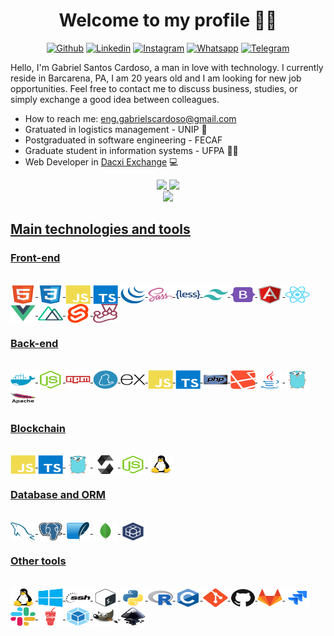 <h1 align="center">Welcome to my profile 🙋‍♂️</h1>

<p align="center">
  <a href="https://github.com/eng-gabrielscardoso" target="_blank"><img src="https://img.shields.io/badge/GitHub-100000?style=for-the-badge&logo=github&logoColor=white" alt="Github"></a>
  <a href="https://www.linkedin.com/in/eng-gabrielscardoso/" target="_blank"><img src="https://img.shields.io/badge/LinkedIn-0077B5?style=for-the-badge&logo=linkedin&logoColor=white" alt="Linkedin"></a>
  <a href="https://www.linkedin.com/in/eng-gabrielscardoso/" target="_blank"><img src="https://img.shields.io/badge/Instagram-E4405F?style=for-the-badge&logo=instagram&logoColor=white" alt="Instagram"></a>
  <a href="https://wa.me/message/SFETAGDRXGFND1" target="_blank"><img src="https://img.shields.io/badge/WhatsApp-25D366?style=for-the-badge&logo=whatsapp&logoColor=white" alt="Whatsapp"></a>
  <a href="https://t.me/enggabrielscardoso" target="_blank"><img src="https://img.shields.io/badge/Telegram-2CA5E0?style=for-the-badge&logo=telegram&logoColor=white" alt="Telegram"></a>
</p>

Hello, I'm Gabriel Santos Cardoso, a man in love with technology. I currently reside in Barcarena, PA, I am 20 years old and I am looking for new job opportunities. Feel free to contact me to discuss business, studies, or simply exchange a good idea between colleagues.

* How to reach me: eng.gabrielscardoso@gmail.com
* Gratuated in logistics management - UNIP 🚚
* Postgraduated in software engineering - FECAF
* Graduate student in information systems - UFPA 👨‍💻
* Web Developer in [Dacxi Exchange](https://dacxi.com/home) 💻

<div align="center">
  <a href="https://github.com/eng-gabrielscardoso">
  <img height="180em" src="https://github-readme-stats.vercel.app/api?username=eng-gabrielscardoso&show_icons=true&theme=dracula&include_all_commits=true&count_private=true"/>
  <img height="180em" src="https://github-readme-stats.vercel.app/api/top-langs/?username=eng-gabrielscardoso&layout=compact&langs_count=7&theme=dracula"/>
</div>

<div align="center">
  <img src="https://github-readme-streak-stats.herokuapp.com?user=eng-gabrielscardoso&theme=dracula">
</div>

<!-- <div align="center">
  <img src="https://github-profile-trophy.vercel.app/?username=eng-gabrielscardoso&theme=dracula">
</div> -->

<!-- <div align="center">
  <img src="https://activity-graph.herokuapp.com/graph?username=eng-gabrielscardoso&theme=dracula">
</div> -->

## Main technologies and tools

### Front-end
<div style="display: inline_block"><br>
  <img align="center" alt="GSC-HTML" height="30" width="40" src="https://raw.githubusercontent.com/devicons/devicon/master/icons/html5/html5-original.svg">
  <img align="center" alt="GSC-CSS" height="30" width="40" src="https://raw.githubusercontent.com/devicons/devicon/master/icons/css3/css3-original.svg">
  <img align="center" alt="GSC-Js" height="30" width="40" src="https://raw.githubusercontent.com/devicons/devicon/master/icons/javascript/javascript-plain.svg">
  <img align="center" alt="GSC-Ts" height="30" width="40" src="https://raw.githubusercontent.com/devicons/devicon/master/icons/typescript/typescript-plain.svg">
  <img align="center" alt="GSC-jQuery" height="30" width="40" src="https://raw.githubusercontent.com/devicons/devicon/master/icons/jquery/jquery-plain.svg">
  <img align="center" alt="GSC-Sass" height="30" width="40" src="https://raw.githubusercontent.com/devicons/devicon/master/icons/sass/sass-original.svg">
  <img align="center" alt="GSC-Less" height="30" width="40" src="https://raw.githubusercontent.com/devicons/devicon/master/icons/less/less-plain-wordmark.svg">
  <img align="center" alt="GSC-Tailwind" height="30" width="40" src="https://raw.githubusercontent.com/devicons/devicon/master/icons/tailwindcss/tailwindcss-plain.svg"></img>
  <img align="center" alt="GSC-Bootstrap" height="30" width="40" src="https://raw.githubusercontent.com/devicons/devicon/master/icons/bootstrap/bootstrap-plain.svg">
  <img align="center" alt="GSC-AngularJs" height="30" width="40" src="https://raw.githubusercontent.com/devicons/devicon/master/icons/angularjs/angularjs-original.svg">
  <img align="center" alt="GSC-React" height="30" width="40" src="https://raw.githubusercontent.com/devicons/devicon/master/icons/react/react-original.svg">
  <img align="center" alt="GSC-VueJs" height="30" width="40" src="https://raw.githubusercontent.com/devicons/devicon/master/icons/vuejs/vuejs-original.svg">
  <img align="center" alt="GSC-NuxtJs" height="30" width="40" src="https://raw.githubusercontent.com/devicons/devicon/master/icons/nuxtjs/nuxtjs-original.svg">
  <img align="center" alt="GSC-Svelte" height="30" width="40" src="https://raw.githubusercontent.com/devicons/devicon/master/icons/svelte/svelte-original.svg">
  <img align="center" alt="GSC-Jest" height="30" width="40" src="https://raw.githubusercontent.com/devicons/devicon/master/icons/jest/jest-plain.svg"></img>
</div>

### Back-end
<div style="display: inline_block"><br>
  <img align="center" alt="GSC-Docker" height="30" width="40" src="https://raw.githubusercontent.com/devicons/devicon/master/icons/docker/docker-plain.svg"></img>
  <img align="center" alt="GSC-NodeJs" height="30" width="40" src="https://raw.githubusercontent.com/devicons/devicon/master/icons/nodejs/nodejs-original.svg">
  <img align="center" alt="GSC-Npm" height="30" width="40" src="https://raw.githubusercontent.com/devicons/devicon/master/icons/npm/npm-original-wordmark.svg">
  <img align="center" alt="GSC-Yarn" height="30" width="40" src="https://raw.githubusercontent.com/devicons/devicon/master/icons/yarn/yarn-original.svg">
  <img align="center" alt="GSC-ExpressJs" height="30" width="40" src="https://raw.githubusercontent.com/devicons/devicon/master/icons/express/express-original.svg">
  <img align="center" alt="GSC-Js" height="30" width="40" src="https://raw.githubusercontent.com/devicons/devicon/master/icons/javascript/javascript-plain.svg">
  <img align="center" alt="GSC-Ts" height="30" width="40" src="https://raw.githubusercontent.com/devicons/devicon/master/icons/typescript/typescript-plain.svg">
  <img align="center" alt="GSC-Php" height="30" width="40" src="https://raw.githubusercontent.com/devicons/devicon/master/icons/php/php-original.svg">
  <img align="center" alt="GSC-Laravel" height="30" width="40" src="https://raw.githubusercontent.com/devicons/devicon/master/icons/laravel/laravel-plain.svg"></img>
  <img align="center" alt="GSC-Java" height="30" width="40" src="https://raw.githubusercontent.com/devicons/devicon/master/icons/java/java-original.svg">
  <img align="center" alt="GSC-Go" height="30" width="40" src="https://raw.githubusercontent.com/devicons/devicon/master/icons/go/go-original.svg">
  <img align="center" alt="GSC-Apache" height="30" width="40" src="https://raw.githubusercontent.com/devicons/devicon/master/icons/apache/apache-original-wordmark.svg">
</div>

### Blockchain

<div style="display: inline_block"><br>
  <img align="center" alt="GSC-Js" height="30" width="40" src="https://raw.githubusercontent.com/devicons/devicon/master/icons/javascript/javascript-plain.svg">
  <img align="center" alt="GSC-Ts" height="30" width="40" src="https://raw.githubusercontent.com/devicons/devicon/master/icons/typescript/typescript-plain.svg">
  <img align="center" alt="GSC-Go" height="30" width="40" src="https://raw.githubusercontent.com/devicons/devicon/master/icons/go/go-original.svg">
  <img align="center" alt="GSC-Solidity" height="30" width="40" src="https://raw.githubusercontent.com/devicons/devicon/master/icons/solidity/solidity-original.svg">
  <img align="center" alt="GSC-NodeJs" height="30" width="40" src="https://raw.githubusercontent.com/devicons/devicon/master/icons/nodejs/nodejs-original.svg">
  <img align="center" alt="GSC-Linux" height="30" width="40" src="https://raw.githubusercontent.com/devicons/devicon/master/icons/linux/linux-original.svg">
</div>

### Database and ORM
<div style="display: inline_block"><br>
  <img align="center" alt="GSC-MySql" height="30" width="40" src="https://raw.githubusercontent.com/devicons/devicon/master/icons/mysql/mysql-original.svg">
  <img align="center" alt="GSC-PostgreSql" height="30" width="40" src="https://raw.githubusercontent.com/devicons/devicon/master/icons/postgresql/postgresql-original.svg">
  <img align="center" alt="GSC-SQLite" height="30" width="40" src="https://raw.githubusercontent.com/devicons/devicon/master/icons/sqlite/sqlite-original.svg"></img>
  <img align="center" alt="GSC-MongoDb" height="30" width="40" src="https://raw.githubusercontent.com/devicons/devicon/master/icons/mongodb/mongodb-original.svg">
  <img align="center" alt="GSC-Sequelize" height="30" width="40" src="https://raw.githubusercontent.com/devicons/devicon/master/icons/sequelize/sequelize-plain.svg">
</div>

### Other tools

<div style="display: inline_block"><br>
  <img align="center" alt="GSC-Linux" height="30" width="40" src="https://raw.githubusercontent.com/devicons/devicon/master/icons/linux/linux-original.svg">
  <img align="center" alt="GSC-Windows" height="30" width="40" src="https://raw.githubusercontent.com/devicons/devicon/master/icons/windows8/windows8-original.svg"></img>
  <img align="center" alt="GSC-SSH" height="30" width="40" src="https://raw.githubusercontent.com/devicons/devicon/master/icons/ssh/ssh-original-wordmark.svg">
  <img align="center" alt="GSC-Bash" height="30" width="40" src="https://raw.githubusercontent.com/devicons/devicon/master/icons/bash/bash-original.svg">
  <img align="center" alt="GSC-Python" height="30" width="40" src="https://raw.githubusercontent.com/devicons/devicon/master/icons/python/python-original.svg">
  <img align="center" alt="GSC-R" height="30" width="40" src="https://raw.githubusercontent.com/devicons/devicon/master/icons/r/r-original.svg">
  <img align="center" alt="GSC-C" height="30" width="40" src="https://raw.githubusercontent.com/devicons/devicon/master/icons/c/c-original.svg">
  <img align="center" alt="GSC-Git" height="30" width="40" src="https://raw.githubusercontent.com/devicons/devicon/master/icons/git/git-original.svg">
  <img align="center" alt="GSC-Github" height="30" width="40" src="https://raw.githubusercontent.com/devicons/devicon/master/icons/github/github-original.svg">
  <img align="center" alt="GSC-Gitlab" height="30" width="40" src="https://raw.githubusercontent.com/devicons/devicon/master/icons/gitlab/gitlab-original.svg">
  <img align="center" alt="GSC-Jira" height="30" width="40" src="https://raw.githubusercontent.com/devicons/devicon/master/icons/jira/jira-original.svg"></img>
  <img align="center" alt="GSC-Slack" height="30" width="40" src="https://raw.githubusercontent.com/devicons/devicon/master/icons/slack/slack-original.svg"></img>
  <img align="center" alt="GSC-Gulp" height="30" width="40" src="https://raw.githubusercontent.com/devicons/devicon/master/icons/gulp/gulp-plain.svg">
  <img align="center" alt="GSC-Webpack" height="30" width="40" src="https://raw.githubusercontent.com/devicons/devicon/master/icons/webpack/webpack-original.svg">
  <img align="center" alt="GSC-Gimp" height="30" width="40" src="https://raw.githubusercontent.com/devicons/devicon/master/icons/gimp/gimp-original.svg">
  <img align="center" alt="GSC-Inkscape" height="30" width="40" src="https://raw.githubusercontent.com/devicons/devicon/master/icons/inkscape/inkscape-original.svg">
</div>

